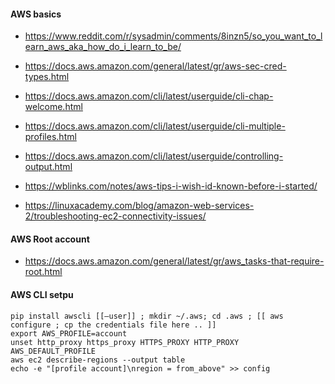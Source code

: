 #### AWS basics

* https://www.reddit.com/r/sysadmin/comments/8inzn5/so_you_want_to_learn_aws_aka_how_do_i_learn_to_be/
* https://docs.aws.amazon.com/general/latest/gr/aws-sec-cred-types.html
* https://docs.aws.amazon.com/cli/latest/userguide/cli-chap-welcome.html
* https://docs.aws.amazon.com/cli/latest/userguide/cli-multiple-profiles.html
* https://docs.aws.amazon.com/cli/latest/userguide/controlling-output.html

* https://wblinks.com/notes/aws-tips-i-wish-id-known-before-i-started/
* https://linuxacademy.com/blog/amazon-web-services-2/troubleshooting-ec2-connectivity-issues/

#### AWS Root account

* https://docs.aws.amazon.com/general/latest/gr/aws_tasks-that-require-root.html

#### AWS CLI setpu

```
pip install awscli [[–user]] ; mkdir ~/.aws; cd .aws ; [[ aws configure ; cp the credentials file here .. ]]
export AWS_PROFILE=account
unset http_proxy https_proxy HTTPS_PROXY HTTP_PROXY AWS_DEFAULT_PROFILE
aws ec2 describe-regions --output table
echo -e "[profile account]\nregion = from_above" >> config
```
